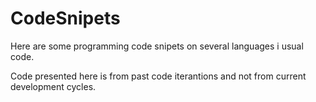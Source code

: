 # CodeSnipets
Here are some programming code snipets on several languages i usual code.

Code presented here is from past code iterantions and not from current development cycles.


